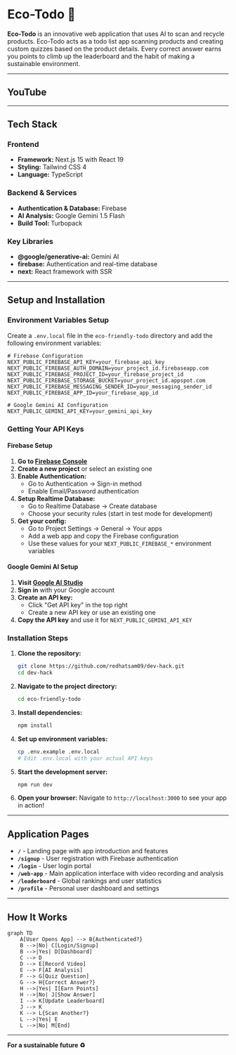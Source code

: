 # Eco-Todo 🌱

**Eco-Todo** is an innovative web application that uses AI to scan and recycle products. Eco-Todo acts as a todo list app scanning products and creating custom quizzes based on the product details. Every correct answer earns you points to climb up the leaderboard and the habit of making a sustainable environment.   

---

## YouTube

---

## Tech Stack

### Frontend
* **Framework:** Next.js 15 with React 19
* **Styling:** Tailwind CSS 4
* **Language:** TypeScript

### Backend & Services
* **Authentication & Database:** Firebase
* **AI Analysis:** Google Gemini 1.5 Flash
* **Build Tool:** Turbopack

### Key Libraries
* **@google/generative-ai:** Gemini AI
* **firebase:** Authentication and real-time database
* **next:** React framework with SSR

---

## Setup and Installation

### Environment Variables Setup

Create a `.env.local` file in the `eco-friendly-todo` directory and add the following environment variables:

```env
# Firebase Configuration
NEXT_PUBLIC_FIREBASE_API_KEY=your_firebase_api_key
NEXT_PUBLIC_FIREBASE_AUTH_DOMAIN=your_project_id.firebaseapp.com
NEXT_PUBLIC_FIREBASE_PROJECT_ID=your_firebase_project_id
NEXT_PUBLIC_FIREBASE_STORAGE_BUCKET=your_project_id.appspot.com
NEXT_PUBLIC_FIREBASE_MESSAGING_SENDER_ID=your_messaging_sender_id
NEXT_PUBLIC_FIREBASE_APP_ID=your_firebase_app_id

# Google Gemini AI Configuration
NEXT_PUBLIC_GEMINI_API_KEY=your_gemini_api_key
```

### Getting Your API Keys

#### Firebase Setup
1. **Go to [Firebase Console](https://console.firebase.google.com/)**
2. **Create a new project** or select an existing one
3. **Enable Authentication:**
   - Go to Authentication → Sign-in method
   - Enable Email/Password authentication
4. **Setup Realtime Database:**
   - Go to Realtime Database → Create database
   - Choose your security rules (start in test mode for development)
5. **Get your config:**
   - Go to Project Settings → General → Your apps
   - Add a web app and copy the Firebase configuration
   - Use these values for your `NEXT_PUBLIC_FIREBASE_*` environment variables

#### Google Gemini AI Setup
1. **Visit [Google AI Studio](https://aistudio.google.com/)**
2. **Sign in** with your Google account
3. **Create an API key:**
   - Click "Get API key" in the top right
   - Create a new API key or use an existing one
4. **Copy the API key** and use it for `NEXT_PUBLIC_GEMINI_API_KEY`

### Installation Steps

1. **Clone the repository:**
   ```bash
   git clone https://github.com/redhatsam09/dev-hack.git
   cd dev-hack
   ```

2. **Navigate to the project directory:**
   ```bash
   cd eco-friendly-todo
   ```

3. **Install dependencies:**
   ```bash
   npm install
   ```

4. **Set up environment variables:**
   ```bash
   cp .env.example .env.local
   # Edit .env.local with your actual API keys
   ```

5. **Start the development server:**
   ```bash
   npm run dev
   ```

6. **Open your browser:**
   Navigate to `http://localhost:3000` to see your app in action!

---

## Application Pages

* **`/`** - Landing page with app introduction and features
* **`/signup`** - User registration with Firebase authentication
* **`/login`** - User login portal
* **`/web-app`** - Main application interface with video recording and analysis
* **`/leaderboard`** - Global rankings and user statistics
* **`/profile`** - Personal user dashboard and settings

---

## How It Works

```mermaid
graph TD
    A[User Opens App] --> B{Authenticated?}
    B -->|No| C[Login/Signup]
    B -->|Yes| D[Dashboard]
    C --> D
    D --> E[Record Video]
    E --> F[AI Analysis]
    F --> G[Quiz Question]
    G --> H{Correct Answer?}
    H -->|Yes| I[Earn Points]
    H -->|No| J[Show Answer]
    I --> K[Update Leaderboard]
    J --> K
    K --> L{Scan Another?}
    L -->|Yes| E
    L -->|No| M[End]
```

---

**For a sustainable future ♻️**

